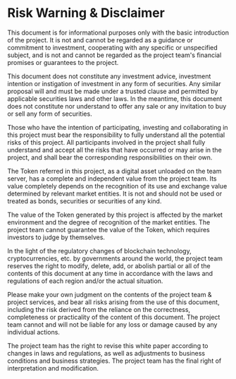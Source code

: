 # Risk Warning & Disclaimer

This document is for informational purposes only with the basic introduction of the project. It is not and cannot be regarded as a guidance or commitment to investment, cooperating with any specific or unspecified subject, and is not and cannot be regarded as the project team's financial promises or guarantees to the project.

This document does not constitute any investment advice, investment intention or instigation of investment in any form of securities. Any similar proposal will and must be made under a trusted clause and permitted by applicable securities laws and other laws. In the meantime, this document does not constitute nor understand to offer any sale or any invitation to buy or sell any form of securities.

Those who have the intention of participating, investing and collaborating in this project must bear the responsibility to fully understand all the potential risks of this project. All participants involved in the project shall fully understand and accept all the risks that have occurred or may arise in the project, and shall bear the corresponding responsibilities on their own.

The Token referred in this project, as a digital asset unloaded on the team server, has a complete and independent value from the project team. Its value completely depends on the recognition of its use and exchange value determined by relevant market entities. It is not and should not be used or treated as bonds, securities or securities of any kind.

The value of the Token generated by this project is affected by the market environment and the degree of recognition of the market entities. The project team cannot guarantee the value of the Token, which requires investors to judge by themselves.

In the light of the regulatory changes of blockchain technology, cryptocurrencies, etc. by governments around the world, the project team reserves the right to modify, delete, add, or abolish partial or all of the contents of this document at any time in accordance with the laws and regulations of each region and/or the actual situation.

Please make your own judgment on the contents of the project team & project services, and bear all risks arising from the use of this document, including the risk derived from the reliance on the correctness, completeness or practicality of the content of this document. The project team cannot and will not be liable for any loss or damage caused by any individual actions.

The project team has the right to revise this white paper according to changes in laws and regulations, as well as adjustments to business conditions and business strategies. The project team has the final right of interpretation and modification.